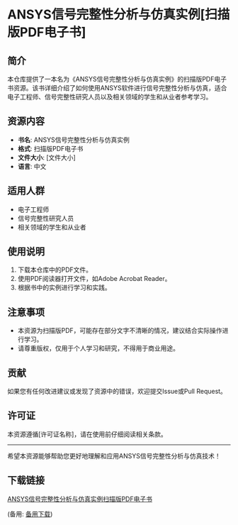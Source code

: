 # ANSYS信号完整性分析与仿真实例[扫描版PDF电子书]

## 简介
本仓库提供了一本名为《ANSYS信号完整性分析与仿真实例》的扫描版PDF电子书资源。该书详细介绍了如何使用ANSYS软件进行信号完整性分析与仿真，适合电子工程师、信号完整性研究人员以及相关领域的学生和从业者参考学习。

## 资源内容
- **书名**: ANSYS信号完整性分析与仿真实例
- **格式**: 扫描版PDF电子书
- **文件大小**: [文件大小]
- **语言**: 中文

## 适用人群
- 电子工程师
- 信号完整性研究人员
- 相关领域的学生和从业者

## 使用说明
1. 下载本仓库中的PDF文件。
2. 使用PDF阅读器打开文件，如Adobe Acrobat Reader。
3. 根据书中的实例进行学习和实践。

## 注意事项
- 本资源为扫描版PDF，可能存在部分文字不清晰的情况，建议结合实际操作进行学习。
- 请尊重版权，仅用于个人学习和研究，不得用于商业用途。

## 贡献
如果您有任何改进建议或发现了资源中的错误，欢迎提交Issue或Pull Request。

## 许可证
本资源遵循[许可证名称]，请在使用前仔细阅读相关条款。

---
希望本资源能够帮助您更好地理解和应用ANSYS信号完整性分析与仿真技术！

## 下载链接
[ANSYS信号完整性分析与仿真实例扫描版PDF电子书](https://pan.quark.cn/s/a53851b61085) 

(备用: [备用下载](https://pan.baidu.com/s/11Y9q1vhdG_reHgto1NbzzQ?pwd=1234))
